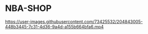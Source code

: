 # NBA-SHOP


https://user-images.githubusercontent.com/73425532/204843005-448b3445-7c31-4d36-9a4d-a155b664bfa6.mp4


